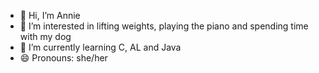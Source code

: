 - 👋 Hi, I’m Annie
- 👀 I’m interested in lifting weights, playing the piano and spending time with my dog 
- 🌱 I’m currently learning C, AL and Java
- 😄 Pronouns: she/her

<!---
honeypuu/honeypuu is a ✨ special ✨ repository because its `README.md` (this file) appears on your GitHub profile.
You can click the Preview link to take a look at your changes.
--->
